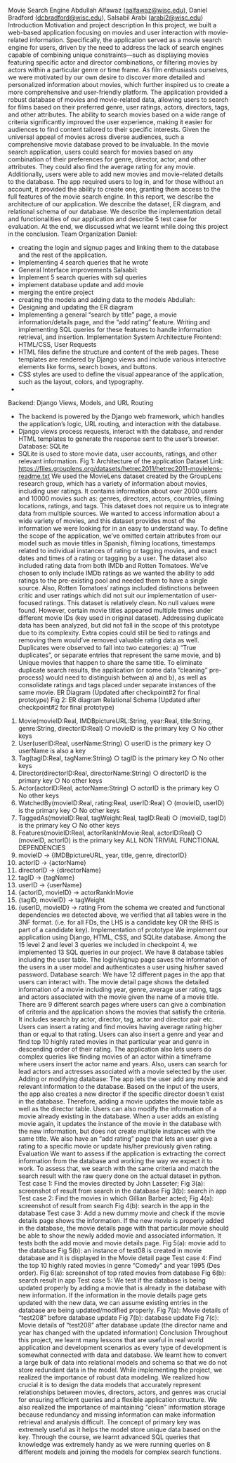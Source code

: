 Movie Search Engine
Abdullah Alfawaz (aalfawaz@wisc.edu), Daniel Bradford (dcbradford@wisc.edu),
Salsabil Arabi (arabi2@wisc.edu)
Introduction
Motivation and project description
In this project, we built a web-based application focusing on movies and user interaction with
movie-related information. Specifically, the application served as a movie search engine for
users, driven by the need to address the lack of search engines capable of combining unique
constraints—such as displaying movies featuring specific actor and director combinations, or
filtering movies by actors within a particular genre or time frame. As film enthusiasts ourselves,
we were motivated by our own desire to discover more detailed and personalized information
about movies, which further inspired us to create a more comprehensive and user-friendly
platform.
The application provided a robust database of movies and movie-related data, allowing users to
search for films based on their preferred genre, user ratings, actors, directors, tags, and other
attributes. The ability to search movies based on a wide range of criteria significantly improved
the user experience, making it easier for audiences to find content tailored to their specific
interests. Given the universal appeal of movies across diverse audiences, such a comprehensive
movie database proved to be invaluable.
In the movie search application, users could search for movies based on any combination of their
preferences for genre, director, actor, and other attributes. They could also find the average rating
for any movie. Additionally, users were able to add new movies and movie-related details to the
database. The app required users to log in, and for those without an account, it provided the
ability to create one, granting them access to the full features of the movie search engine.
In this report, we describe the architecture of our application. We describe the dataset, ER
diagram, and relational schema of our database. We describe the implementation detail and
functionalities of our application and describe 5 test case for evaluation. At the end, we discussed
what we learnt while doing this project in the conclusion.
Team Organization
Daniel:
- creating the login and signup pages and linking them to the database and the rest of the
application.
- Implementing 4 search queries that he wrote
- General Interface improvements
Salsabil:
- Implement 5 search queries with sql queries
- implement database update and add movie
- merging the entire project
- creating the models and adding data to the models
Abdullah:
- Designing and updating the ER diagram
- Implementing a general “search by title” page, a movie information/details page, and the
“add rating” feature. Writing and implementing SQL queries for these features to handle
information retrieval, and insertion.
Implementation
System Architecture
Frontend: HTML/CSS, User Requests
- HTML files define the structure and content of the web pages. These templates are
rendered by Django views and include various interactive elements like forms, search
boxes, and buttons.
- CSS styles are used to define the visual appearance of the application, such as the layout,
colors, and typography.
-
Backend: Django Views, Models, and URL Routing
- The backend is powered by the Django web framework, which handles the
application’s logic, URL routing, and interaction with the database.
- Django views process requests, interact with the database, and render HTML templates to
generate the response sent to the user’s browser.
Database: SQLite
- SQLite is used to store movie data, user accounts, ratings, and other relevant
information.
Fig 1: Architecture of the application
Dataset
Link: https://files.grouplens.org/datasets/hetrec2011/hetrec2011-movielens-readme.txt
We used the MovieLens dataset created by the GroupLens research group, which has a variety of
information about movies, including user ratings. It contains information about over 2000 users
and 10000 movies such as: genres, directors, actors, countries, filming locations, ratings, and
tags. This dataset does not require us to integrate data from multiple sources. We wanted to
access information about a wide variety of movies, and this dataset provides most of the
information we were looking for in an easy to understand way. To define the scope of the
application, we’ve omitted certain attributes from our model such as movie titles in Spanish,
filming locations, timestamps related to individual instances of rating or tagging movies, and
exact dates and times of a rating or tagging by a user. The dataset also included rating data from
both IMDb and Rotten Tomatoes. We’ve chosen to only include IMDb ratings as we wanted the
ability to add ratings to the pre-existing pool and needed them to have a single source. Also,
Rotten Tomatoes’ ratings included distinctions between critic and user ratings which did not suit
our implementation of user-focused ratings.
This dataset is relatively clean. No null values were found. However, certain movie titles
appeared multiple times under different movie IDs (key used in original dataset). Addressing
duplicate data has been analyzed, but did not fall in the scope of this prototype due to its
complexity. Extra copies could still be tied to ratings and removing them would’ve removed
valuable rating data as well. Duplicates were observed to fall into two categories: a) “True
duplicates”, or separate entries that represent the same movie, and b) Unique movies that happen
to share the same title. To eliminate duplicate search results, the application (or some data
“cleaning” pre-process) would need to distinguish between a) and b), as well as consolidate
ratings and tags placed under separate instances of the same movie.
ER Diagram (Updated after checkpoint#2 for final prototype)
Fig 2: ER diagram
Relational Schema (Updated after checkpoint#2 for final prototype)
1. Movie(movieID:Real, IMDBpictureURL:String, year:Real, title:String, genre:String,
directorID:Real)
○ movieID is the primary key
○ No other keys
2. User(userID:Real, userName:String)
○ userID is the primary key
○ userName is also a key
3. Tag(tagID:Real, tagName:String)
○ tagID is the primary key
○ No other keys
4. Director(directorID:Real, directorName:String)
○ directorID is the primary key
○ No other keys
5. Actor(actorID:Real, actorName:String)
○ actorID is the primary key
○ No other keys
6. WatchedBy(movieID:Real, rating:Real, userID:Real)
○ (movieID, userID) is the primary key
○ No other keys
7. TaggedAs(movieID:Real, tagWeight:Real, tagID:Real)
○ (movieID, tagID) is the primary key
○ No other keys
8. Features(movieID:Real, actorRankInMovie:Real, actorID:Real)
○ (movieID, actorID) is the primary key
ALL NON TRIVIAL FUNCTIONAL DEPENDENCIES
1. movieID → {IMDBpictureURL, year, title, genre, directorID}
2. actorID → {actorName}
3. directorID → {directorName}
4. tagID → {tagName}
5. userID → {userName}
6. {actorID, movieID} → actorRankInMovie
7. {tagID, movieID} → tagWeight
8. {userID, movieID} → rating
From the schema we created and functional dependencies we detected above, we verified that all
tables were in the 3NF format. (i.e. for all FDs, the LHS is a candidate key OR the RHS is part of
a candidate key).
Implementation of prototype
We implement our application using Django, HTML, CSS, and SQLite database. Among the 15
level 2 and level 3 queries we included in checkpoint 4, we implemented 13 SQL queries in our
project. We have 8 database tables including the user table. The login/signup page saves the
information of the users in a user model and authenticates a user using his/her saved password.
Database search: We have 12 different pages in the app that users can interact with. The movie
detail page shows the detailed information of a movie including year, genre, average user rating,
tags and actors associated with the movie given the name of a movie title. There are 9 different
search pages where users can give a combination of criteria and the application shows the
movies that satisfy the criteria. It includes search by actor, director, tag, actor and director pair
etc. Users can insert a rating and find movies having average rating higher than or equal to that
rating. Users can also insert a genre and year and find top 10 highly rated movies in that
particular year and genre in descending order of their rating. The application also lets users do
complex queries like finding movies of an actor within a timeframe where users insert the actor
name and years. Also, users can search for lead actors and actresses associated with a movie
selected by the user.
Adding or modifying database: The app lets the user add any movie and relevant information
to the database. Based on the input of the users, the app also creates a new director if the specific
director doesn’t exist in the database. Therefore, adding a movie updates the movie table as well
as the director table. Users can also modify the information of a movie already existing in the
database. When a user adds an existing movie again, it updates the instance of the movie in the
database with the new information, but does not create multiple instances with the same title.
We also have an “add rating” page that lets an user give a rating to a specific movie or update
his/her previously given rating.
Evaluation
We want to assess if the application is extracting the correct information from the database and
working the way we expect it to work. To assess that, we search with the same criteria and match
the search result with the raw query done on the actual dataset in python.
Test case 1: Find the movies directed by John Lasseter;
Fig 3(a): screenshot of result from search in the database Fig 3(b): search in app
Test case 2: Find the movies in which Gillian Barber acted;
Fig 4(a): screenshot of result from search Fig 4(b): search in the app
in the database
Test case 3: Add a new dummy movie and check if the movie details page shows the
information. If the new movie is properly added in the database, the movie details page with that
particular movie should be able to show the newly added movie and associated information. It
tests both the add movie and movie details page.
Fig 5(a): movie add to the database Fig 5(b): an instance of test08 is created in movie
database and it is displayed in the Movie detail page
Test case 4: Find the top 10 highly rated movies in genre “Comedy” and year 1995 (Des order).
Fig 6(a): screenshot of top rated movies from database Fig 6(b): search result in app
Test case 5: We test if the database is being updated properly by adding a movie that is already
in the database with new information. If the information in the movie details page gets updated
with the new data, we can assume existing entries in the database are being updated/modified
properly.
Fig 7(a): Movie details of “test208” before database update
Fig 7(b): database update Fig 7(c): Movie details of “test208” after database update (the director
name and year has changed with the updated information)
Conclusion
Throughout this project, we learnt many lessons that are useful in real world application and
development scenarios as every type of development is somewhat connected with data and
database. We learnt how to convert a large bulk of data into relational models and schema so that
we do not store redundant data in the model. While implementing the project, we realized the
importance of robust data modeling. We realized how crucial it is to design the data models that
accurately represent relationships between movies, directors, actors, and genres was crucial for
ensuring efficient queries and a flexible application structure. We also realized the importance of
maintaining "clean" information storage because redundancy and missing information can make
information retrieval and analysis difficult. The concept of primary key was extremely useful as
it helps the model store unique data based on the key. Through the course, we learnt advanced
SQL queries that knowledge was extremely handy as we were running queries on 8 different
models and joining the models for complex search functions.
